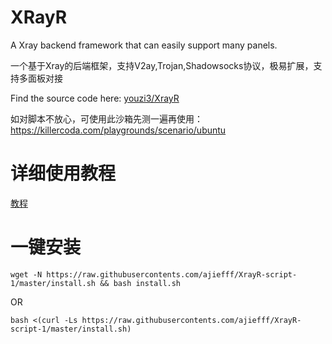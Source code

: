 # XRayR
A Xray backend framework that can easily support many panels.

一个基于Xray的后端框架，支持V2ay,Trojan,Shadowsocks协议，极易扩展，支持多面板对接

Find the source code here: [youzi3/XrayR](https://github.com/youzi3/XrayR)

如对脚本不放心，可使用此沙箱先测一遍再使用：https://killercoda.com/playgrounds/scenario/ubuntu

# 详细使用教程

[教程](https://crackair.gitbook.io/xrayr-project/)

# 一键安装

```
wget -N https://raw.githubusercontents.com/ajiefff/XrayR-script-1/master/install.sh && bash install.sh
```
OR
```
bash <(curl -Ls https://raw.githubusercontents.com/ajiefff/XrayR-script-1/master/install.sh)
```
